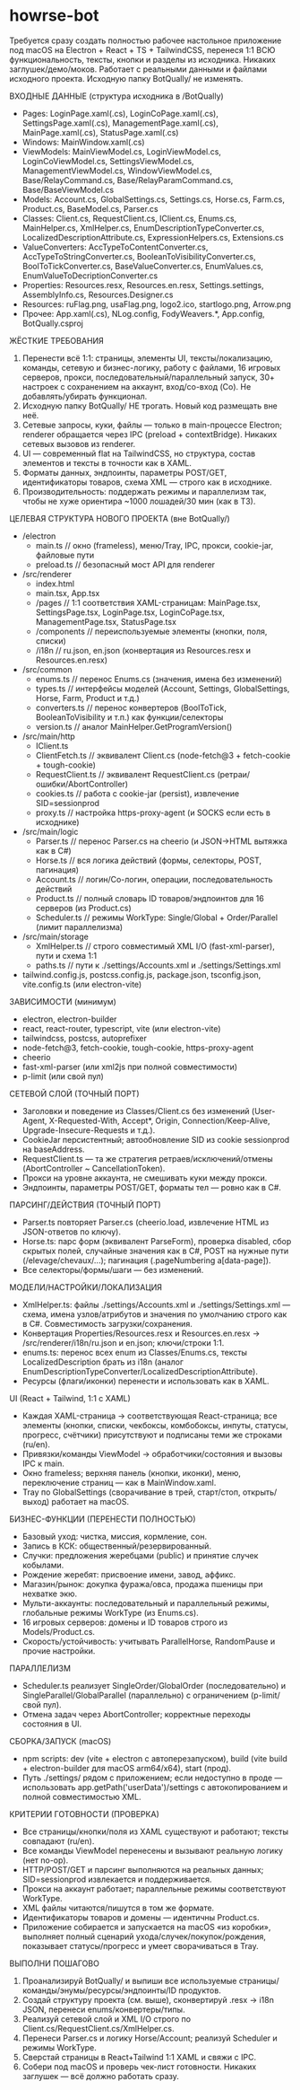 # howrse-bot
Требуется сразу создать полностью рабочее настольное приложение под macOS на Electron + React + TS + TailwindCSS, перенеся 1:1 ВСЮ функциональность, тексты, кнопки и разделы из исходника. Никаких заглушек/демо/моков. Работает с реальными данными и файлами исходного проекта. Исходную папку BotQually/ не изменять.

ВХОДНЫЕ ДАННЫЕ (структура исходника в /BotQually)
- Pages: LoginPage.xaml(.cs), LoginCoPage.xaml(.cs), SettingsPage.xaml(.cs), ManagementPage.xaml(.cs), MainPage.xaml(.cs), StatusPage.xaml(.cs)
- Windows: MainWindow.xaml(.cs)
- ViewModels: MainViewModel.cs, LoginViewModel.cs, LoginCoViewModel.cs, SettingsViewModel.cs, ManagementViewModel.cs, WindowViewModel.cs, Base/RelayCommand.cs, Base/RelayParamCommand.cs, Base/BaseViewModel.cs
- Models: Account.cs, GlobalSettings.cs, Settings.cs, Horse.cs, Farm.cs, Product.cs, BaseModel.cs, Parser.cs
- Classes: Client.cs, RequestClient.cs, IClient.cs, Enums.cs, MainHelper.cs, XmlHelper.cs, EnumDescriptionTypeConverter.cs, LocalizedDescriptionAttribute.cs, ExpressionHelpers.cs, Extensions.cs
- ValueConverters: AccTypeToContentConverter.cs, AccTypeToStringConverter.cs, BooleanToVisibilityConverter.cs, BoolToTickConverter.cs, BaseValueConverter.cs, EnumValues.cs, EnumValueToDecriptionConverter.cs
- Properties: Resources.resx, Resources.en.resx, Settings.settings, AssemblyInfo.cs, Resources.Designer.cs
- Resources: ruFlag.png, usaFlag.png, logo2.ico, startlogo.png, Arrow.png
- Прочее: App.xaml(.cs), NLog.config, FodyWeavers.*, App.config, BotQually.csproj

ЖЁСТКИЕ ТРЕБОВАНИЯ
1) Перенести всё 1:1: страницы, элементы UI, тексты/локализацию, команды, сетевую и бизнес-логику, работу с файлами, 16 игровых серверов, прокси, последовательный/параллельный запуск, 30+ настроек с сохранением на аккаунт, вход/со-вход (Co). Не добавлять/убирать функционал.
2) Исходную папку BotQually/ НЕ трогать. Новый код размещать вне неё.
3) Сетевые запросы, куки, файлы — только в main-процессе Electron; renderer обращается через IPC (preload + contextBridge). Никаких сетевых вызовов из renderer.
4) UI — современный flat на TailwindCSS, но структура, состав элементов и тексты в точности как в XAML.
5) Форматы данных, эндпоинты, параметры POST/GET, идентификаторы товаров, схема XML — строго как в исходнике.
6) Производительность: поддержать режимы и параллелизм так, чтобы не хуже ориентира ~1000 лошадей/30 мин (как в ТЗ).

ЦЕЛЕВАЯ СТРУКТУРА НОВОГО ПРОЕКТА (вне BotQually/)
- /electron
  - main.ts           // окно (frameless), меню/Tray, IPC, прокси, cookie-jar, файловые пути
  - preload.ts        // безопасный мост API для renderer
- /src/renderer
  - index.html
  - main.tsx, App.tsx
  - /pages            // 1:1 соответствия XAML-страницам: MainPage.tsx, SettingsPage.tsx, LoginPage.tsx, LoginCoPage.tsx, ManagementPage.tsx, StatusPage.tsx
  - /components       // переиспользуемые элементы (кнопки, поля, списки)
  - /i18n             // ru.json, en.json (конвертация из Resources.resx и Resources.en.resx)
- /src/common
  - enums.ts          // перенос Enums.cs (значения, имена без изменений)
  - types.ts          // интерфейсы моделей (Account, Settings, GlobalSettings, Horse, Farm, Product и т.д.)
  - converters.ts     // перенос конвертеров (BoolToTick, BooleanToVisibility и т.п.) как функции/селекторы
  - version.ts        // аналог MainHelper.GetProgramVersion()
- /src/main/http
  - IClient.ts
  - ClientFetch.ts    // эквивалент Client.cs (node-fetch@3 + fetch-cookie + tough-cookie)
  - RequestClient.ts  // эквивалент RequestClient.cs (ретраи/ошибки/AbortController)
  - cookies.ts        // работа с cookie-jar (persist), извлечение SID=sessionprod
  - proxy.ts          // настройка https-proxy-agent (и SOCKS если есть в исходнике)
- /src/main/logic
  - Parser.ts         // перенос Parser.cs на cheerio (и JSON→HTML вытяжка как в C#)
  - Horse.ts          // вся логика действий (формы, селекторы, POST, пагинация)
  - Account.ts        // логин/Co-логин, операции, последовательность действий
  - Product.ts        // полный словарь ID товаров/эндпоинтов для 16 серверов (из Product.cs)
  - Scheduler.ts      // режимы WorkType: Single/Global + Order/Parallel (лимит параллелизма)
- /src/main/storage
  - XmlHelper.ts      // строго совместимый XML I/O (fast-xml-parser), пути и схема 1:1
  - paths.ts          // пути к ./settings/Accounts.xml и ./settings/Settings.xml
- tailwind.config.js, postcss.config.js, package.json, tsconfig.json, vite.config.ts (или electron-vite)

ЗАВИСИМОСТИ (минимум)
- electron, electron-builder
- react, react-router, typescript, vite (или electron-vite)
- tailwindcss, postcss, autoprefixer
- node-fetch@3, fetch-cookie, tough-cookie, https-proxy-agent
- cheerio
- fast-xml-parser (или xml2js при полной совместимости)
- p-limit (или свой пул)

СЕТЕВОЙ СЛОЙ (ТОЧНЫЙ ПОРТ)
- Заголовки и поведение из Classes/Client.cs без изменений (User-Agent, X-Requested-With, Accept*, Origin, Connection/Keep-Alive, Upgrade-Insecure-Requests и т.д.).
- CookieJar персистентный; автообновление SID из cookie sessionprod на baseAddress.
- RequestClient.ts — та же стратегия ретраев/исключений/отмены (AbortController ~ CancellationToken).
- Прокси на уровне аккаунта, не смешивать куки между прокси.
- Эндпоинты, параметры POST/GET, форматы тел — ровно как в C#.

ПАРСИНГ/ДЕЙСТВИЯ (ТОЧНЫЙ ПОРТ)
- Parser.ts повторяет Parser.cs (cheerio.load, извлечение HTML из JSON-ответов по ключу).
- Horse.ts: парс форм (эквивалент ParseForm), проверка disabled, сбор скрытых полей, случайные значения как в C#, POST на нужные пути (/elevage/chevaux/...); пагинация (.pageNumbering a[data-page]).
- Все селекторы/формы/шаги — без изменений.

МОДЕЛИ/НАСТРОЙКИ/ЛОКАЛИЗАЦИЯ
- XmlHelper.ts: файлы ./settings/Accounts.xml и ./settings/Settings.xml — схема, имена узлов/атрибутов и значения по умолчанию строго как в C#. Совместимость загрузки/сохранения.
- Конвертация Properties/Resources.resx и Resources.en.resx → /src/renderer/i18n/ru.json и en.json; ключи/строки 1:1.
- enums.ts: перенос всех enum из Classes/Enums.cs, тексты LocalizedDescription брать из i18n (аналог EnumDescriptionTypeConverter/LocalizedDescriptionAttribute).
- Ресурсы (флаги/иконки) перенести и использовать как в XAML.

UI (React + Tailwind, 1:1 с XAML)
- Каждая XAML-страница → соответствующая React-страница; все элементы (кнопки, списки, чекбоксы, комбобоксы, инпуты, статусы, прогресс, счётчики) присутствуют и подписаны теми же строками (ru/en).
- Привязки/команды ViewModel → обработчики/состояния и вызовы IPC к main.
- Окно frameless; верхняя панель (кнопки, иконки), меню, переключение страниц — как в MainWindow.xaml.
- Tray по GlobalSettings (сворачивание в трей, старт/стоп, открыть/выход) работает на macOS.

БИЗНЕС-ФУНКЦИИ (ПЕРЕНЕСТИ ПОЛНОСТЬЮ)
- Базовый уход: чистка, миссия, кормление, сон.
- Запись в КСК: общественный/резервированный.
- Случки: предложения жеребцами (public) и принятие случек кобылами.
- Рождение жеребят: присвоение имени, завод, аффикс.
- Магазин/рынок: докупка фуража/овса, продажа пшеницы при нехватке экю.
- Мульти-аккаунты: последовательный и параллельный режимы, глобальные режимы WorkType (из Enums.cs).
- 16 игровых серверов: домены и ID товаров строго из Models/Product.cs.
- Скорость/устойчивость: учитывать ParallelHorse, RandomPause и прочие настройки.

ПАРАЛЛЕЛИЗМ
- Scheduler.ts реализует SingleOrder/GlobalOrder (последовательно) и SingleParallel/GlobalParallel (параллельно) c ограничением (p-limit/свой пул).
- Отмена задач через AbortController; корректные переходы состояния в UI.

СБОРКА/ЗАПУСК (macOS)
- npm scripts: dev (vite + electron с автоперезапуском), build (vite build + electron-builder для macOS arm64/x64), start (прод).
- Путь ./settings/ рядом с приложением; если недоступно в проде — использовать app.getPath('userData')/settings с автокопированием и полной совместимостью XML.

КРИТЕРИИ ГОТОВНОСТИ (ПРОВЕРКА)
- Все страницы/кнопки/поля из XAML существуют и работают; тексты совпадают (ru/en).
- Все команды ViewModel перенесены и вызывают реальную логику (нет no-op).
- HTTP/POST/GET и парсинг выполняются на реальных данных; SID=sessionprod извлекается и поддерживается.
- Прокси на аккаунт работает; параллельные режимы соответствуют WorkType.
- XML файлы читаются/пишутся в том же формате.
- Идентификаторы товаров и домены — идентичны Product.cs.
- Приложение собирается и запускается на macOS «из коробки», выполняет полный сценарий ухода/случек/покупок/рождения, показывает статусы/прогресс и умеет сворачиваться в Tray.

ВЫПОЛНИ ПОШАГОВО
1) Проанализируй BotQually/ и выпиши все используемые страницы/команды/энумы/ресурсы/эндпоинты/ID продуктов.
2) Создай структуру проекта (см. выше), сконвертируй .resx → i18n JSON, перенеси enums/конвертеры/типы.
3) Реализуй сетевой слой и XML I/O строго по Client.cs/RequestClient.cs/XmlHelper.cs.
4) Перенеси Parser.cs и логику Horse/Account; реализуй Scheduler и режимы WorkType.
5) Сверстай страницы в React+Tailwind 1:1 XAML и свяжи с IPC.
6) Собери под macOS и проверь чек-лист готовности. Никаких заглушек — всё должно работать сразу.
